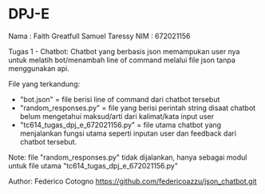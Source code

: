 # DPJ-E

Nama    : Faith Greatfull Samuel Taressy
NIM     : 672021156


Tugas 1 - Chatbot:
Chatbot yang berbasis json memampukan user nya untuk melatih bot/menambah line of command melalui file json tanpa menggunakan api.

File yang terkandung:
- "bot.json"                        = file berisi line of command dari chatbot tersebut
- "random_responses.py"             = file yang berisi perintah string disaat chatbot belum mengetahui maksud/arti dari kalimat/kata input user
- "tc614_tugas_dpj_e_672021156.py"  = file utama chatbot yang menjalankan fungsi utama seperti inputan user dan feedback dari chatbot tersebut.

Note:
file "random_responses.py" tidak dijalankan, hanya sebagai modul untuk file utama "tc614_tugas_dpj_e_672021156.py"


Author:
Federico Cotogno
https://github.com/federicoazzu/json_chatbot.git
